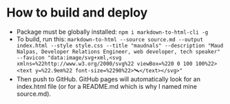 # How to build and deploy

- Package must be globally installed: `npm i markdown-to-html-cli -g`
- To build, run this: `markdown-to-html --source source.md --output index.html --style style.css --title "maudnals" --description "Maud Nalpas, Developer Relations Engineer, web developer, tech speaker" --favicon "data:image/svg+xml,<svg xmlns=%22http://www.w3.org/2000/svg%22 viewBox=%220 0 100 100%22><text y=%22.9em%22 font-size=%2290%22>🛰️</text></svg>"`
- Then push to GitHub. GitHub pages will automatically look for an index.html file (or for a README.md which is why I named mine source.md).
